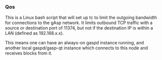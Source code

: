 ### Qos ###

This is a Linux bash script that will set up tc to limit the outgoing bandwidth for connections to the gAsp network. It limits outbound TCP traffic with a source or destination port of 11374, but not if the destination IP is within a LAN (defined as 192.168.x.x).

This means one can have an always-on gaspd instance running, and another local gaspd/gasp-qt instance which connects to this node and receives blocks from it.
